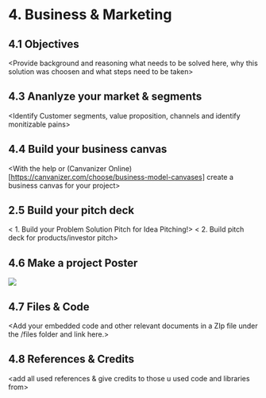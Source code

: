# 4. Business & Marketing

<Describe the embedded solution for your project here.>

## 4.1 Objectives

<Provide background and reasoning what needs to be solved here, why this solution was choosen and what steps need to be taken>


## 4.3 Ananlyze your market & segments

<Identify Customer segments, value proposition, channels and identify monitizable pains>

## 4.4 Build your business canvas

<With the help or (Canvanizer Online)[https://canvanizer.com/choose/business-model-canvases] create a business canvas for your project>

## 2.5 Build your pitch deck

< 1. Build your Problem Solution Pitch for Idea Pitching!>
< 2. Build pitch deck for products/investor pitch>

## 4.6 Make a project Poster

<Build a poster for your project describing in a nutshell what it is for expo purposes>

![](https://image.slidesharecdn.com/poster-iot-virtualization-v4-160909161427/95/iot-virtualization-poster-1-638.jpg?cb=1473437776)

## 4.7 Files & Code

<Add your embedded code and other relevant documents in a ZIp file under the /files folder and link here.>

## 4.8 References & Credits

<add all used references & give credits to those u used code and libraries from>